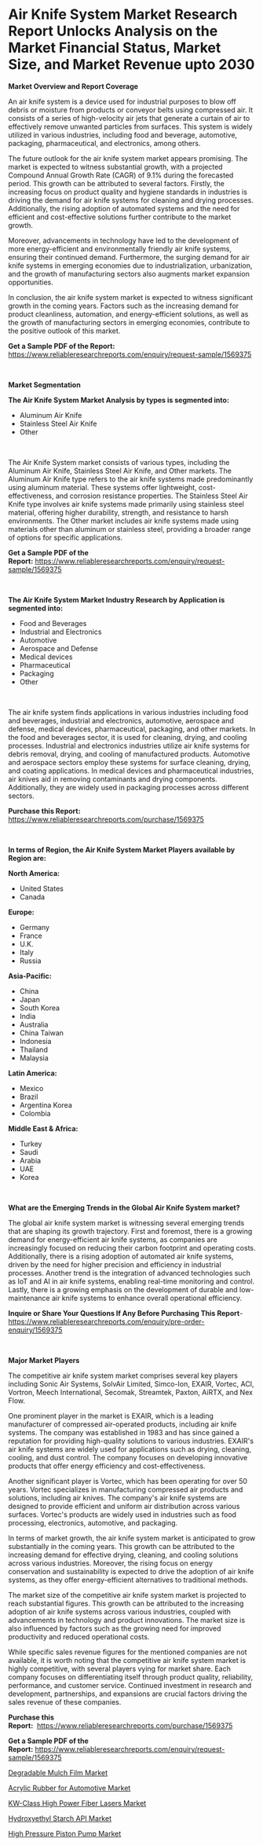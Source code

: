<p><h1>Air Knife System Market Research Report Unlocks Analysis on the Market Financial Status, Market Size, and Market Revenue upto 2030</h1></p><p><strong>Market Overview and Report Coverage</strong></p>
<p><p>An air knife system is a device used for industrial purposes to blow off debris or moisture from products or conveyor belts using compressed air. It consists of a series of high-velocity air jets that generate a curtain of air to effectively remove unwanted particles from surfaces. This system is widely utilized in various industries, including food and beverage, automotive, packaging, pharmaceutical, and electronics, among others.</p><p>The future outlook for the air knife system market appears promising. The market is expected to witness substantial growth, with a projected Compound Annual Growth Rate (CAGR) of 9.1% during the forecasted period. This growth can be attributed to several factors. Firstly, the increasing focus on product quality and hygiene standards in industries is driving the demand for air knife systems for cleaning and drying processes. Additionally, the rising adoption of automated systems and the need for efficient and cost-effective solutions further contribute to the market growth.</p><p>Moreover, advancements in technology have led to the development of more energy-efficient and environmentally friendly air knife systems, ensuring their continued demand. Furthermore, the surging demand for air knife systems in emerging economies due to industrialization, urbanization, and the growth of manufacturing sectors also augments market expansion opportunities.</p><p>In conclusion, the air knife system market is expected to witness significant growth in the coming years. Factors such as the increasing demand for product cleanliness, automation, and energy-efficient solutions, as well as the growth of manufacturing sectors in emerging economies, contribute to the positive outlook of this market.</p></p>
<p><strong>Get a Sample PDF of the Report:</strong> <a href="https://www.reliableresearchreports.com/enquiry/request-sample/1569375">https://www.reliableresearchreports.com/enquiry/request-sample/1569375</a></p>
<p>&nbsp;</p>
<p><strong>Market Segmentation</strong></p>
<p><strong>The Air Knife System Market Analysis by types is segmented into:</strong></p>
<p><ul><li>Aluminum Air Knife</li><li>Stainless Steel Air Knife</li><li>Other</li></ul></p>
<p>&nbsp;</p>
<p><p>The Air Knife System market consists of various types, including the Aluminum Air Knife, Stainless Steel Air Knife, and Other markets. The Aluminum Air Knife type refers to the air knife systems made predominantly using aluminum material. These systems offer lightweight, cost-effectiveness, and corrosion resistance properties. The Stainless Steel Air Knife type involves air knife systems made primarily using stainless steel material, offering higher durability, strength, and resistance to harsh environments. The Other market includes air knife systems made using materials other than aluminum or stainless steel, providing a broader range of options for specific applications.</p></p>
<p><strong>Get a Sample PDF of the Report:</strong>&nbsp;<a href="https://www.reliableresearchreports.com/enquiry/request-sample/1569375">https://www.reliableresearchreports.com/enquiry/request-sample/1569375</a></p>
<p>&nbsp;</p>
<p><strong>The Air Knife System Market Industry Research by Application is segmented into:</strong></p>
<p><ul><li>Food and Beverages</li><li>Industrial and Electronics</li><li>Automotive</li><li>Aerospace and Defense</li><li>Medical devices</li><li>Pharmaceutical</li><li>Packaging</li><li>Other</li></ul></p>
<p>&nbsp;</p>
<p><p>The air knife system finds applications in various industries including food and beverages, industrial and electronics, automotive, aerospace and defense, medical devices, pharmaceutical, packaging, and other markets. In the food and beverages sector, it is used for cleaning, drying, and cooling processes. Industrial and electronics industries utilize air knife systems for debris removal, drying, and cooling of manufactured products. Automotive and aerospace sectors employ these systems for surface cleaning, drying, and coating applications. In medical devices and pharmaceutical industries, air knives aid in removing contaminants and drying components. Additionally, they are widely used in packaging processes across different sectors.</p></p>
<p><strong>Purchase this Report:</strong>&nbsp; <a href="https://www.reliableresearchreports.com/purchase/1569375">https://www.reliableresearchreports.com/purchase/1569375</a></p>
<p>&nbsp;</p>
<p><strong>In terms of Region, the Air Knife System Market Players available by Region are:</strong></p>
<p>
    <p> <strong> North America: </strong>
        <ul>
            <li>United States</li>
            <li>Canada</li>
        </ul>
        </p> 
    <p> <strong> Europe: </strong>
        <ul>
            <li>Germany</li>
            <li>France</li>
            <li>U.K.</li>
            <li>Italy</li>
            <li>Russia</li>
        </ul>
        </p> 
    <p> <strong> Asia-Pacific: </strong>
        <ul>
            <li>China</li>
            <li>Japan</li>
            <li>South Korea</li>
            <li>India</li>
            <li>Australia</li>
            <li>China Taiwan</li>
            <li>Indonesia</li>
            <li>Thailand</li>
            <li>Malaysia</li>
        </ul>
        </p> 
    <p> <strong> Latin America: </strong>
        <ul>
            <li>Mexico</li>
            <li>Brazil</li>
            <li>Argentina Korea</li>
            <li>Colombia</li>
        </ul>
        </p> 
    <p> <strong> Middle East & Africa: </strong>
        <ul>
            <li>Turkey</li>
            <li>Saudi</li>
            <li>Arabia</li>
            <li>UAE</li>
            <li>Korea</li>
        </ul>
    </p>
    </p>
<p>&nbsp;</p>
<p><strong>What are the Emerging Trends in the Global Air Knife System market?</strong></p>
<p><p>The global air knife system market is witnessing several emerging trends that are shaping its growth trajectory. First and foremost, there is a growing demand for energy-efficient air knife systems, as companies are increasingly focused on reducing their carbon footprint and operating costs. Additionally, there is a rising adoption of automated air knife systems, driven by the need for higher precision and efficiency in industrial processes. Another trend is the integration of advanced technologies such as IoT and AI in air knife systems, enabling real-time monitoring and control. Lastly, there is a growing emphasis on the development of durable and low-maintenance air knife systems to enhance overall operational efficiency.</p></p>
<p><strong>Inquire or Share Your Questions If Any Before Purchasing This Report</strong>- <a href="https://www.reliableresearchreports.com/enquiry/pre-order-enquiry/1569375">https://www.reliableresearchreports.com/enquiry/pre-order-enquiry/1569375</a></p>
<p>&nbsp;</p>
<p><strong>Major Market Players</strong></p>
<p><p>The competitive air knife system market comprises several key players including Sonic Air Systems, SolvAir Limited, Simco-Ion, EXAIR, Vortec, ACI, Vortron, Meech International, Secomak, Streamtek, Paxton, AiRTX, and Nex Flow. </p><p>One prominent player in the market is EXAIR, which is a leading manufacturer of compressed air-operated products, including air knife systems. The company was established in 1983 and has since gained a reputation for providing high-quality solutions to various industries. EXAIR's air knife systems are widely used for applications such as drying, cleaning, cooling, and dust control. The company focuses on developing innovative products that offer energy efficiency and cost-effectiveness.</p><p>Another significant player is Vortec, which has been operating for over 50 years. Vortec specializes in manufacturing compressed air products and solutions, including air knives. The company's air knife systems are designed to provide efficient and uniform air distribution across various surfaces. Vortec's products are widely used in industries such as food processing, electronics, automotive, and packaging.</p><p>In terms of market growth, the air knife system market is anticipated to grow substantially in the coming years. This growth can be attributed to the increasing demand for effective drying, cleaning, and cooling solutions across various industries. Moreover, the rising focus on energy conservation and sustainability is expected to drive the adoption of air knife systems, as they offer energy-efficient alternatives to traditional methods.</p><p>The market size of the competitive air knife system market is projected to reach substantial figures. This growth can be attributed to the increasing adoption of air knife systems across various industries, coupled with advancements in technology and product innovations. The market size is also influenced by factors such as the growing need for improved productivity and reduced operational costs.</p><p>While specific sales revenue figures for the mentioned companies are not available, it is worth noting that the competitive air knife system market is highly competitive, with several players vying for market share. Each company focuses on differentiating itself through product quality, reliability, performance, and customer service. Continued investment in research and development, partnerships, and expansions are crucial factors driving the sales revenue of these companies.</p></p>
<p><strong>Purchase this Report:</strong>&nbsp;&nbsp;<a href="https://www.reliableresearchreports.com/purchase/1569375">https://www.reliableresearchreports.com/purchase/1569375</a></p>
<p></p>
<p><strong>Get a Sample PDF of the Report:</strong>&nbsp;<a href="https://www.reliableresearchreports.com/enquiry/request-sample/1569375">https://www.reliableresearchreports.com/enquiry/request-sample/1569375</a></p>
<p><p><a href="https://medium.com/@there.mix.bring/degradable-mulch-film-market-report-reveals-the-latest-trends-and-growth-opportunities-of-this-0b12d70f0225">Degradable Mulch Film Market</a></p><p><a href="https://www.linkedin.com/pulse/acrylic-rubber-automotive-market-research-report-unlocks/">Acrylic Rubber for Automotive Market</a></p><p><a href="https://www.linkedin.com/pulse/decoding-kw-class-high-power-fiber-lasers-market-deep-dive-latest/">KW-Class High Power Fiber Lasers Market</a></p><p><a href="https://www.linkedin.com/pulse/hydroxyethyl-starch-api-market-challenges-opportunities-growth/">Hydroxyethyl Starch API Market</a></p><p><a href="https://medium.com/@half.skull.am/high-pressure-piston-pump-market-trends-forecast-and-competitive-analysis-to-2030-3b079e29871a">High Pressure Piston Pump Market</a></p></p>